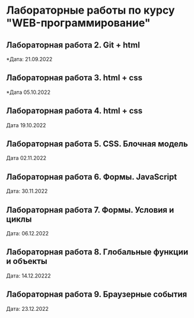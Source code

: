 # Лабораторные работы по курсу "WEB-программирование"

## Лабораторная работа 2. Git + html

*Дата: 21.09.2022

## Лабораторная работа 3. html + css

*Дата 05.10.2022

## Лабораторная работа 4. html + css

Дата 19.10.2022

## Лабораторная работа 5. CSS. Блочная модель

Дата 02.11.2022

## Лабораторная работа 6. Формы. JavaScript

Дата: 30.11.2022

## Лабораторная работа 7. Формы. Условия и циклы

Дата: 06.12.2022

## Лабораторная работа 8. Глобальные функции и объекты

Дата: 14.12.20222

## Лабораторная работа 9. Браузерные события

Дата: 23.12.2022
